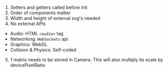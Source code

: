 1. Setters and getters called before init
2. Order of components matter
3. Width and height of external svg's needed
4. No external APIs
  - Audio: HTML `<audio>` tag
  - Networking: `WebSockets` api
  - Graphics: WebGL
  - Collision & Physics: Self-coded
5. 1 matrix needs to be stored in Camera. This will also multiply its scale by devicePixelRatio
